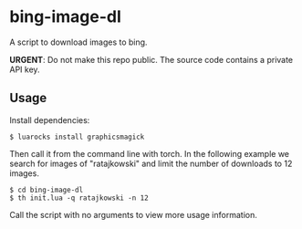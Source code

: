 bing-image-dl
=========================

A script to download images to bing.

**URGENT**: Do not make this repo public. The source code contains a private API key.

Usage
-----

Install dependencies:

    $ luarocks install graphicsmagick

Then call it from the command line with torch.
In the following example we search for images of "ratajkowski" and limit the number of downloads to 12 images.

    $ cd bing-image-dl
    $ th init.lua -q ratajkowski -n 12

Call the script with no arguments to view more usage information.

